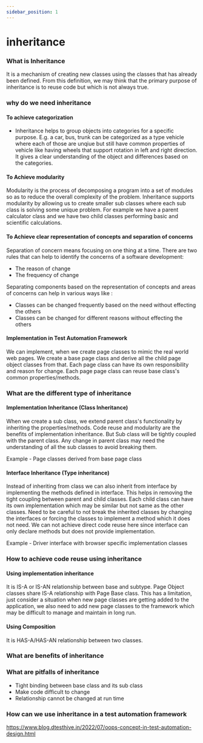 ```yaml
---
sidebar_position: 1
---
```


# inheritance

### What is Inheritance

It is a mechanism of creating new classes using the classes that has already been defined. From this definition, we may think that the primary purpose of inheritance is to reuse code but which is not always true.

### why do we need inheritance

#### To achieve categorization

- Inheritance helps to group objects into categories for a specific purpose. E.g. a car, bus, trunk can be categorized as a type vehicle where each of those are unqiue but still have common properties of vehicle like having wheels that support rotation in left and right direction. It gives a clear understanding of the object and differences based on the categories.

#### To Achieve modularity

Modularity is the process of decomposing a program into a set of modules so as to reduce the overall complexity of the problem. Inheritance supports modularity by allowing us to create smaller sub classes where each sub class is solving some unique problem. For example we have a parent calculator class and we have two child classes performing basic and scientific calculations.

#### To Achieve clear representation of concepts and separation of concerns

Separation of concern means focusing on one thing at a time. There are two rules that can help to identify the concerns of a software development:

- The reason of change
- The frequency of change

Separating components based on the representation of concepts and areas of concerns can help in various ways like :

- Classes can be changed frequently based on the need without effecting the others
- Classes can be changed for different reasons without effecting the others

#### Implementation in Test Automation Framework

We can implement, when we create page classes to mimic the real world web pages. We create a base page class and derive all the child page object classes from that. Each page class can have its own responsibility and reason for change. Each page page class can reuse base class's common properties/methods.

### What are the different type of inheritance

#### Implementation Inheritance (Class Inheritance)

When we create a sub class, we extend parent class's functionality by inheriting the properties/methods. Code reuse and modularity are the benefits of implementation inheritance. But Sub class will be tightly coupled with the parent class. Any change in parent class may need the understanding of all the sub classes to avoid breaking them.

Example - Page classes derived from base page class

#### Interface Inheritance (Type inheritance)

Instead of inheriting from class we can also inherit from interface by implementing the methods defined in interface. This helps in removing the tight coupling between parent and child classes. Each child class can have its own implementation which may be similar but not same as the other classes. Need to be careful to not break the inherited classes by changing the interfaces or forcing the classes to implement a method which it does not need. We can not achieve direct code reuse here since interface can only declare methods but does not provide implementation.

Example - Driver interface with browser specific implementation classes

### How to achieve code reuse using inheritance

#### Using implementation inheritance

It is IS-A or IS-AN relationship between base and subtype. Page Object classes share IS-A relationship with Page Base class. This has a limitation, just consider a situation when new page classes are getting added to the application, we also need to add new page classes to the framework which may be difficult to manage and maintain in long run.

#### Using Composition

It is HAS-A/HAS-AN relationship between two classes.

### What are benefits of inheritance

### What are pitfalls of inheritance

- Tight binding between base class and its sub class
- Make code difficult to change
- Relationship cannot be changed at run time

### How can we use inheritance in a test automation framework

https://www.blog.dtesthive.in/2022/07/oops-concept-in-test-automation-design.html

